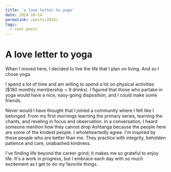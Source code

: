 ```yaml
---
title: 'a love letter to yoga'
date: 2024-10-14
permalink: /posts/2024/
tags:
  - cool posts
---
```


A love letter to yoga
=====

When I moved here, I decided to live the life that I plan on living. And so I chose yoga. 

I spend a lot of time and am willing to spend a lot on physical activities ($180 monthly membership = 9 drinks). I figured that those who partake in yoga would have a nice, easy-going disposition, and I could make some friends. 

Never would I have thought that I joined a community where I felt like I belonged. From my first mornings learning the primary series, learning the chants, and reveling in focus and observation. In a conversation, I heard someone mention how they cannot drop Ashtanga because the people here are some of the kindest people. I wholeheartedly agree. I'm inspired by these people who are better than me. They practice with integrity, beholden patience and care, unabashed kindness. 

I've finding life beyond the career grind; it makes me so grateful to enjoy life. It's a work in progress, but I embrace each day with so much excitement as I get to do my favorite things. 
